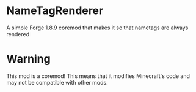 # NameTagRenderer
A simple Forge 1.8.9 coremod that makes it so that nametags are always rendered

# Warning
This mod is a coremod! This means that it modifies Minecraft's code and may not be compatible with other mods.
